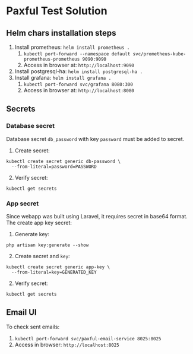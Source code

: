# Paxful Test Solution
## Helm chars installation steps
1. Install prometheus: `helm install prometheus .`
    1. `kubectl port-forward --namespace default svc/prometheus-kube-prometheus-prometheus 9090:9090`
    2. Access in browser at: `http://localhost:9090`
2. Install postgresql-ha: `helm install postgresql-ha .`
3. Install grafana: `helm install grafana .` 
   1. `kubectl port-forward svc/grafana 8080:300`
   2. Access in browser at: `http://localhost:8080`

## Secrets
### Database secret
Database secret `db_password` with key `password` must be added to secret.
1. Create secret:
```
kubectl create secret generic db-password \
  --from-literal=password=PASSWORD
```
2. Verify secret:
```
kubectl get secrets
```

### App secret
Since webapp was built using Laravel, it requires secret in base64 format.
The create app key secret:
1. Generate key:
```
php artisan key:generate --show
```
2. Create secret and `key`:
```
kubectl create secret generic app-key \
  --from-literal=key=GENERATED_KEY
```
2. Verify secret:
```
kubectl get secrets
```

## Email UI
To check sent emails:
1. `kubectl port-forward svc/paxful-email-service 8025:8025`
2. Access in browser: `http://localhost:8025`
